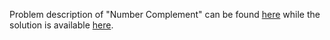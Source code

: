 Problem description of "Number Complement" can be found
[here](https://leetcode.com/problems/number-complement/) while the solution is available [here](https://github.com/aurimas13/Solutions-To-Problems/blob/main/LeetCode/Python%20Solutions/Number%20Complement/number.py).

